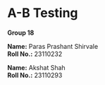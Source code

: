 # A-B Testing

**Group 18**

**Name:** Paras Prashant Shirvale  
**Roll No.:** 23110232

**Name:** Akshat Shah  
**Roll No.:** 23110293
